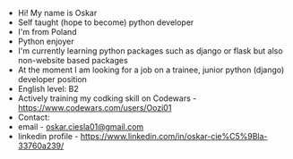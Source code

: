 - Hi! My name is Oskar
- Self taught (hope to become) python developer
- I'm from Poland
- Python enjoyer
- I'm currently learning python packages such as django or flask but also non-website based packages
- At the moment I am looking for a job on a trainee, junior python (django) developer position
- English level: B2
- Actively training my codking skill on Codewars - https://www.codewars.com/users/Oozi01
- Contact:
- email - oskar.ciesla01@gmail.com
- linkedin profile - https://www.linkedin.com/in/oskar-cie%C5%9Bla-33760a239/
